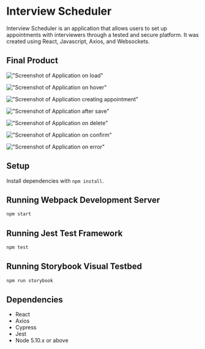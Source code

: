 # Interview Scheduler

Interview Scheduler is an application that allows users to set up appointments with interviewers through a tested and secure platform. It was created using React, Javascript, Axios, and Websockets.

## Final Product

!["Screenshot of Application on load"]()

!["Screenshot of Application on hover"]()

!["Screenshot of Application creating appointment"]()

!["Screenshot of Application after save"]()

!["Screenshot of Application on delete"]()

!["Screenshot of Application on confirm"]()

!["Screenshot of Application on error"]()

## Setup

Install dependencies with `npm install`.

## Running Webpack Development Server

```sh
npm start
```

## Running Jest Test Framework

```sh
npm test
```

## Running Storybook Visual Testbed

```sh
npm run storybook
```

## Dependencies

- React
- Axios
- Cypress
- Jest
- Node 5.10.x or above

